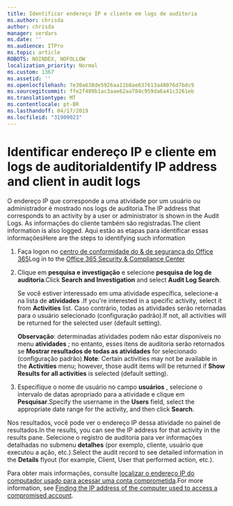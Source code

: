 ```yaml
---
title: Identificar endereço IP e cliente em logs de auditoria
ms.author: chrisda
author: chrisda
manager: serdars
ms.date: ''
ms.audience: ITPro
ms.topic: article
ROBOTS: NOINDEX, NOFOLLOW
localization_priority: Normal
ms.custom: 1367
ms.assetid: ''
ms.openlocfilehash: 7e30a638de5926aa11b8ae637613a48076d7bdc9
ms.sourcegitcommit: ffe2f489b1ac3aae62aa784c959da6a41c3261eb
ms.translationtype: MT
ms.contentlocale: pt-BR
ms.lasthandoff: 04/17/2019
ms.locfileid: "31909023"
---
```

# <a name="identify-ip-address-and-client-in-audit-logs"></a><span data-ttu-id="d8495-102">Identificar endereço IP e cliente em logs de auditoria</span><span class="sxs-lookup"><span data-stu-id="d8495-102">Identify IP address and client in audit logs</span></span>

<span data-ttu-id="d8495-103">O endereço IP que corresponde a uma atividade por um usuário ou administrador é mostrado nos logs de auditoria.</span><span class="sxs-lookup"><span data-stu-id="d8495-103">The IP address that corresponds to an activity by a user or administrator is shown in the Audit Logs.</span></span> <span data-ttu-id="d8495-104">As informações do cliente também são registradas.</span><span class="sxs-lookup"><span data-stu-id="d8495-104">The client information is also logged.</span></span> <span data-ttu-id="d8495-105">Aqui estão as etapas para identificar essas informações</span><span class="sxs-lookup"><span data-stu-id="d8495-105">Here are the steps to identifying such information</span></span>

1. <span data-ttu-id="d8495-106">Faça logon no [centro de conformidade do & de segurança do Office 365](https://protection.office.com/)</span><span class="sxs-lookup"><span data-stu-id="d8495-106">Log in to the [Office 365 Security & Compliance Center](https://protection.office.com/)</span></span>

2. <span data-ttu-id="d8495-107">Clique em **pesquisa e investigação** e selecione **pesquisa de log de auditoria**.</span><span class="sxs-lookup"><span data-stu-id="d8495-107">Click **Search and Investigation** and select **Audit Log Search**.</span></span>

   <span data-ttu-id="d8495-108">Se você estiver interessado em uma atividade específica, selecione-a na lista de **atividades** .</span><span class="sxs-lookup"><span data-stu-id="d8495-108">If you're interested in a specific activity, select it from **Activities** list.</span></span> <span data-ttu-id="d8495-109">Caso contrário, todas as atividades serão retornadas para o usuário selecionado (configuração padrão).</span><span class="sxs-lookup"><span data-stu-id="d8495-109">If not, all activities will be returned for the selected user (default setting).</span></span>

   <span data-ttu-id="d8495-110">**Observação**: determinadas atividades podem não estar disponíveis no menu **atividades** ; no entanto, esses itens de auditoria serão retornados se **Mostrar resultados de todas as atividades** for selecionado (configuração padrão).</span><span class="sxs-lookup"><span data-stu-id="d8495-110">**Note**: Certain activities may not be available in the **Activities** menu; however, those audit items will be returned if **Show Results for all activities** is selected (default setting).</span></span>

3. <span data-ttu-id="d8495-111">Especifique o nome de usuário no campo **usuários** , selecione o intervalo de datas apropriado para a atividade e clique em **Pesquisar**.</span><span class="sxs-lookup"><span data-stu-id="d8495-111">Specify the username in the **Users** field, select the appropriate date range for the activity, and then click **Search**.</span></span>

<span data-ttu-id="d8495-112">Nos resultados, você pode ver o endereço IP dessa atividade no painel de resultados.</span><span class="sxs-lookup"><span data-stu-id="d8495-112">In the results, you can see the IP address for that activity in the results pane.</span></span> <span data-ttu-id="d8495-113">Selecione o registro de auditoria para ver informações detalhadas no submenu **detalhes** (por exemplo, cliente, usuário que executou a ação, etc.).</span><span class="sxs-lookup"><span data-stu-id="d8495-113">Select the audit record to see detailed information in the **Details** flyout (for example, Client, User that performed action, etc.).</span></span>

<span data-ttu-id="d8495-114">Para obter mais informações, consulte [localizar o endereço IP do computador usado para acessar uma conta comprometida](https://docs.microsoft.com/office365/securitycompliance/auditing-troubleshooting-scenarios#finding-the-ip-address-of-the-computer-used-to-access-a-compromised-account).</span><span class="sxs-lookup"><span data-stu-id="d8495-114">For more information, see [Finding the IP address of the computer used to access a compromised account](https://docs.microsoft.com/office365/securitycompliance/auditing-troubleshooting-scenarios#finding-the-ip-address-of-the-computer-used-to-access-a-compromised-account).</span></span>
